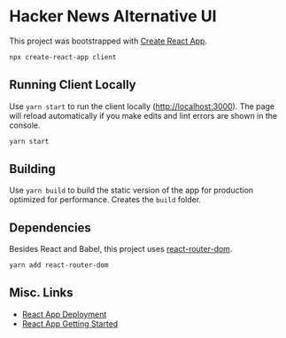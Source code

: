 # Hacker News Alternative UI

This project was bootstrapped with [Create React App](https://github.com/facebook/create-react-app).

```sh
npx create-react-app client
```

## Running Client Locally

Use `yarn start` to run the client locally ([http://localhost:3000](http://localhost:3000)).
The page will reload automatically if you make edits and lint errors are shown in the console.

```sh
yarn start
```

## Building

Use `yarn build` to build the static version of the app for production optimized for performance.
Creates the `build` folder.

## Dependencies

Besides React and Babel, this project uses [react-router-dom](https://reactrouter.com/docs/en/v6/getting-started/overview).

```sh
yarn add react-router-dom
```

## Misc. Links

- [React App Deployment](https://facebook.github.io/create-react-app/docs/deployment)
- [React App Getting Started](https://facebook.github.io/create-react-app/docs/getting-started)

